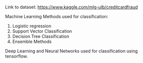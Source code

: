 Link to dataset:
https://www.kaggle.com/mlg-ulb/creditcardfraud

Machine Learning Methods used for classification:
1. Logistic regression
2. Support Vector Classification
3. Decision Tree Classification
4. Ensemble Methods

Deep Learning and Neural Networks used for classification using tensorflow.
